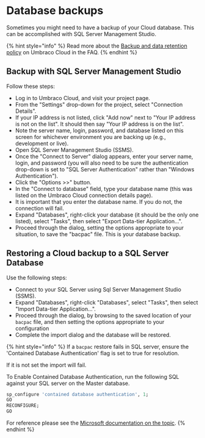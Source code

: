 # Database backups

Sometimes you might need to have a backup of your Cloud database. This can be accomplished with SQL Server Management Studio.

{% hint style="info" %}
Read more about the [Backup and data retention policy](../frequently-asked-questions.md#backups-and-data-retention) on Umbraco Cloud in the FAQ.
{% endhint %}

## Backup with SQL Server Management Studio

Follow these steps:

* Log in to Umbraco Cloud, and visit your project page.
* From the "Settings" drop-down for the project, select "Connection Details".
* If your IP address is not listed, click "Add now" next to "Your IP address is not on the list". It should then say "Your IP address is on the list".
* Note the server name, login, password, and database listed on this screen for whichever environment you are backing up (e.g., development or live).
* Open SQL Server Management Studio (SSMS).
* Once the "Connect to Server" dialog appears, enter your server name, login, and password (you will also need to be sure the authentication drop-down is set to "SQL Server Authentication" rather than "Windows Authentication").
* Click the "Options >>" button.
* In the "Connect to database" field, type your database name (this was listed on the Umbraco Cloud connection details page).
* It is important that you enter the database name. If you do not, the connection will fail.
* Expand "Databases", right-click your database (it should be the only one listed), select "Tasks", then select "Export Data-tier Application...".
* Proceed through the dialog, setting the options appropriate to your situation, to save the "bacpac" file. This is your database backup.

## Restoring a Cloud backup to a SQL Server Database

Use the following steps:

* Connect to your SQL Server using Sql Server Management Studio (SSMS).
* Expand "Databases", right-click "Databases", select "Tasks", then select "Import Data-tier Application...".
* Proceed through the dialog, by browsing to the saved location of your `bacpac` file, and then setting the options appropriate to your configuration
* Complete the import dialog and the database will be restored.

{% hint style="info" %}
If a `bacpac` restore fails in SQL server, ensure the 'Contained Database Authentication' flag is set to true for resolution.

If it is not set the import will fail.



To Enable Contained Database Authentication, run the following SQL against your SQL server on the Master database.

```sql
sp_configure 'contained database authentication', 1;  
GO  
RECONFIGURE;  
GO  
```

For reference please see the [Microsoft documentation on the topic](https://learn.microsoft.com/en-us/sql/database-engine/configure-windows/contained-database-authentication-server-configuration-option?view=sql-server-ver16).
{% endhint %}

